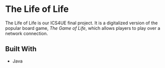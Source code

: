 # The Life of Life

The Life of Life is our ICS4UE final project. It is a digitalized version of the popular board game, _The Game of Life_, which allows players to play over a network connection.

## Built With
- Java
